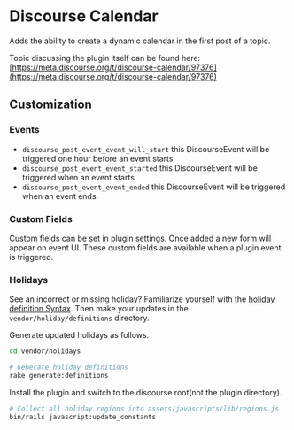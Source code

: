 # Discourse Calendar

Adds the ability to create a dynamic calendar in the first post of a topic.

Topic discussing the plugin itself can be found here: [https://meta.discourse.org/t/discourse-calendar/97376](https://meta.discourse.org/t/discourse-calendar/97376)

## Customization

### Events

- `discourse_post_event_event_will_start` this DiscourseEvent will be triggered one hour before an event starts
- `discourse_post_event_event_started` this DiscourseEvent will be triggered when an event starts
- `discourse_post_event_event_ended` this DiscourseEvent will be triggered when an event ends

### Custom Fields

Custom fields can be set in plugin settings. Once added a new form will appear on event UI.
These custom fields are available when a plugin event is triggered.

### Holidays

See an incorrect or missing holiday? Familiarize yourself with the [holiday definition Syntax](vendor/holidays/definitions/doc/SYNTAX.md). Then make your updates in the `vendor/holiday/definitions` directory.

Generate updated holidays as follows.

```sh
cd vendor/holidays

# Generate holiday definitions
rake generate:definitions
```

Install the plugin and switch to the discourse root(not the plugin directory).

```sh
# Collect all holiday regions into assets/javascripts/lib/regions.js
bin/rails javascript:update_constants
```
